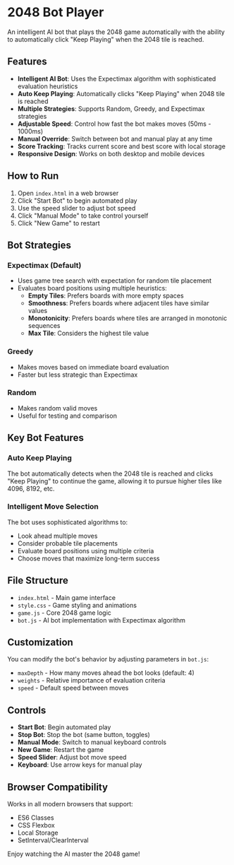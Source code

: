 # 2048 Bot Player

An intelligent AI bot that plays the 2048 game automatically with the ability to automatically click "Keep Playing" when the 2048 tile is reached.

## Features

- **Intelligent AI Bot**: Uses the Expectimax algorithm with sophisticated evaluation heuristics
- **Auto Keep Playing**: Automatically clicks "Keep Playing" when 2048 tile is reached
- **Multiple Strategies**: Supports Random, Greedy, and Expectimax strategies
- **Adjustable Speed**: Control how fast the bot makes moves (50ms - 1000ms)
- **Manual Override**: Switch between bot and manual play at any time
- **Score Tracking**: Tracks current score and best score with local storage
- **Responsive Design**: Works on both desktop and mobile devices

## How to Run

1. Open `index.html` in a web browser
2. Click "Start Bot" to begin automated play
3. Use the speed slider to adjust bot speed
4. Click "Manual Mode" to take control yourself
5. Click "New Game" to restart

## Bot Strategies

### Expectimax (Default)
- Uses game tree search with expectation for random tile placement
- Evaluates board positions using multiple heuristics:
  - **Empty Tiles**: Prefers boards with more empty spaces
  - **Smoothness**: Prefers boards where adjacent tiles have similar values
  - **Monotonicity**: Prefers boards where tiles are arranged in monotonic sequences
  - **Max Tile**: Considers the highest tile value

### Greedy
- Makes moves based on immediate board evaluation
- Faster but less strategic than Expectimax

### Random
- Makes random valid moves
- Useful for testing and comparison

## Key Bot Features

### Auto Keep Playing
The bot automatically detects when the 2048 tile is reached and clicks "Keep Playing" to continue the game, allowing it to pursue higher tiles like 4096, 8192, etc.

### Intelligent Move Selection
The bot uses sophisticated algorithms to:
- Look ahead multiple moves
- Consider probable tile placements
- Evaluate board positions using multiple criteria
- Choose moves that maximize long-term success

## File Structure

- `index.html` - Main game interface
- `style.css` - Game styling and animations
- `game.js` - Core 2048 game logic
- `bot.js` - AI bot implementation with Expectimax algorithm

## Customization

You can modify the bot's behavior by adjusting parameters in `bot.js`:

- `maxDepth` - How many moves ahead the bot looks (default: 4)
- `weights` - Relative importance of evaluation criteria
- `speed` - Default speed between moves

## Controls

- **Start Bot**: Begin automated play
- **Stop Bot**: Stop the bot (same button, toggles)
- **Manual Mode**: Switch to manual keyboard controls
- **New Game**: Restart the game
- **Speed Slider**: Adjust bot move speed
- **Keyboard**: Use arrow keys for manual play

## Browser Compatibility

Works in all modern browsers that support:
- ES6 Classes
- CSS Flexbox
- Local Storage
- SetInterval/ClearInterval

Enjoy watching the AI master the 2048 game!
